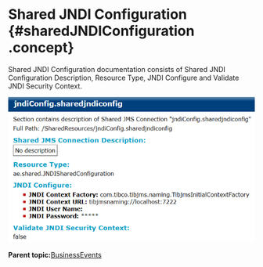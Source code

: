 # Shared JNDI Configuration {#sharedJNDIConfiguration .concept}

Shared JNDI Configuration documentation consists of Shared JNDI Configuration Description, Resource Type, JNDI Configure and Validate JNDI Security Context.

![Shared JNDI Configuration documentation](img/sharedJndiConfiguration.png "Shared JNDI Configuration documentation")

**Parent topic:**[BusinessEvents](../../../core/documentation_modules/be/be.md)

